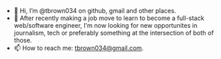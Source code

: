 - 👋 Hi, I’m @tbrown034 on github, gmail and other places.
- 👀 After recently making a job move to learn to become a full-stack web/software engineer, I'm now looking for new opportunites in journalism, tech or preferably something at the intersection of both of those. 
- 📫 How to reach me: tbrown034@gmail.com.

<!---
tbrown034/tbrown034 is a ✨ special ✨ repository because its `README.md` (this file) appears on your GitHub profile.
You can click the Preview link to take a look at your changes.
--->
